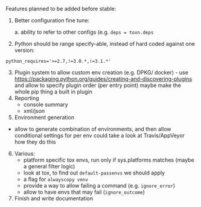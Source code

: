 Features planned to be added before stable:

1. Better configuration fine tune:

   a. ability to refer to other configs (e.g. ``deps = toxn.deps``

2. Python should be range specify-able, instead of hard coded against one version:
  ```
  python_requires='>=2.7,!=3.0.*,!=3.1.*'
  ```
3. Plugin system to allow custom env creation (e.g. DPKG/ docker) -
   use https://packaging.python.org/guides/creating-and-discovering-plugins and allow to
   specify plugin order (per entry point)
   maybe make the whole pip thing a built in plugin
4. Reporting
   - console summary
   - xml/json
5. Environment generation
  - allow to generate combination of environments, and then allow conditional settings for per env
  could take a look at Travis/AppVeyor how they do this
6. Various:
   - platform specific tox envs, run only if sys.platforms matches (maybe a general filter logic)
   - look at tox, to find out ``default-passenvs`` we should apply
   - a flag for ```alwayscopy venv```
   - provide a way to allow failing a command (e.g. ``ignore_error``)
   - allow to have envs that may fail (``ignore_outcome``)
7. Finish and write documentation
